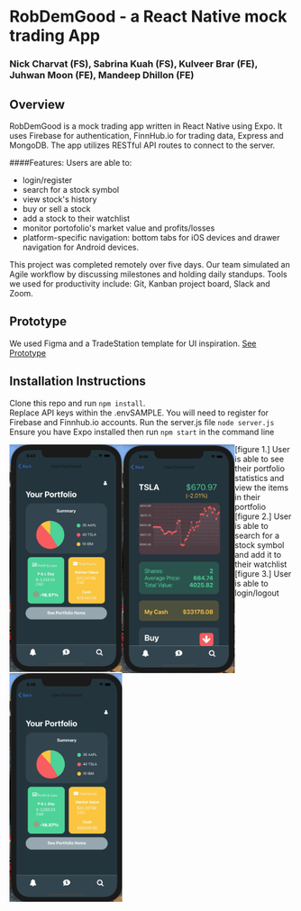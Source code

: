 # RobDemGood - a React Native mock trading App

### Nick Charvat (FS), Sabrina Kuah (FS), Kulveer Brar (FE), Juhwan Moon (FE), Mandeep Dhillon (FE)

## Overview

RobDemGood is a mock trading app written in React Native using Expo. It uses Firebase for authentication, FinnHub.io for trading data, Express and MongoDB.  The app utilizes RESTful API routes to connect to the server.

####Features: 
Users are able to: 
- login/register 
- search for a stock symbol
- view stock's history 
- buy or sell a stock
- add a stock to their watchlist
- monitor portofolio's market value and profits/losses
- platform-specific navigation: bottom tabs for iOS devices and drawer navigation for Android devices.

This project was completed remotely over five days. Our team simulated an Agile workflow by discussing milestones and holding daily standups. Tools we used for productivity include: Git, Kanban project board, Slack and Zoom.

## Prototype

We used Figma and a TradeStation template for UI inspiration.
[See Prototype](https://www.figma.com/file/oWG4Xe5xQUsB3ZkyS0pqDH/RobDemGood?node-id=0%3A1)

## Installation Instructions

Clone this repo and run `npm install`.  
Replace API keys within the .envSAMPLE. You will need to register for Firebase and Finnhub.io accounts.
Run the server.js file `node server.js`
Ensure you have Expo installed then run `npm start` in the command line

<img src="/screenshots/robdemgood-1.gif" alt="screenshot of robdemgood" width="200" align="left">
<img src="/screenshots/robdemgood-2.gif" alt="screenshot of robdemgood" width="200" align="left">
<img src="/screenshots/robdemgood-3.gif" alt="screenshot of robdemgood" width="200" align="left">
[figure 1.] User is able to see their portfolio statistics and view the items in their portfolio <br/>
[figure 2.] User is able to search for a stock symbol and add it to their watchlist <br/>
[figure 3.] User is able to login/logout
